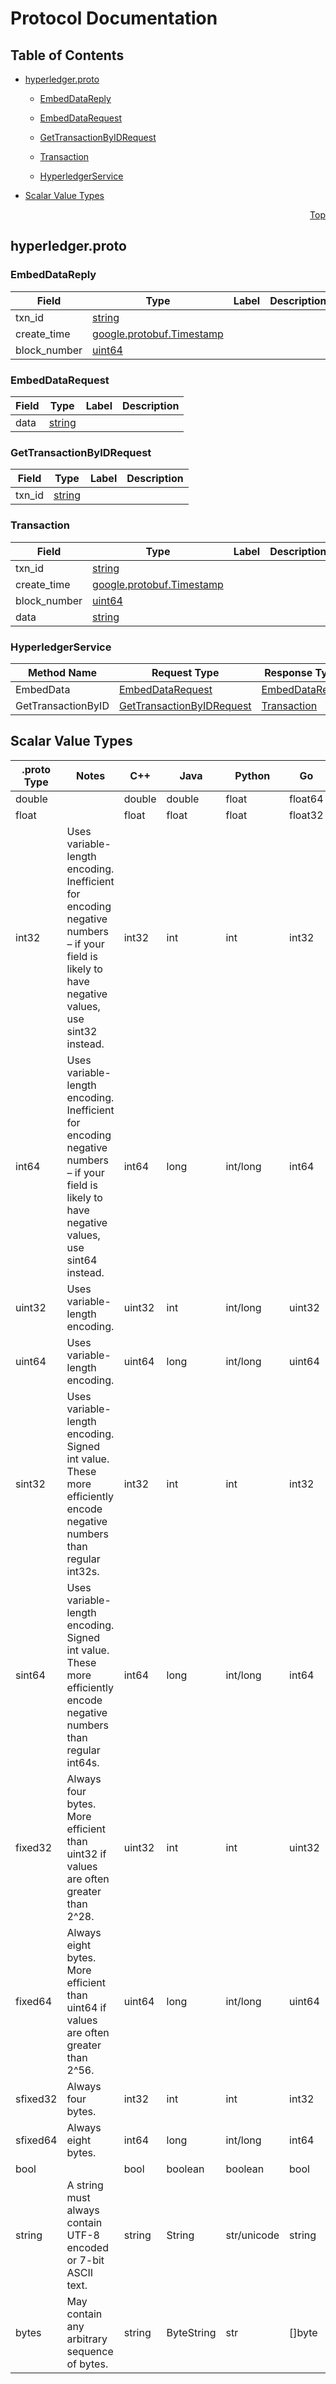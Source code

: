 # Protocol Documentation
<a name="top"></a>

## Table of Contents

- [hyperledger.proto](#hyperledger.proto)
    - [EmbedDataReply](#hyperledger.EmbedDataReply)
    - [EmbedDataRequest](#hyperledger.EmbedDataRequest)
    - [GetTransactionByIDRequest](#hyperledger.GetTransactionByIDRequest)
    - [Transaction](#hyperledger.Transaction)
  
    - [HyperledgerService](#hyperledger.HyperledgerService)
  
- [Scalar Value Types](#scalar-value-types)



<a name="hyperledger.proto"></a>
<p align="right"><a href="#top">Top</a></p>

## hyperledger.proto



<a name="hyperledger.EmbedDataReply"></a>

### EmbedDataReply



| Field | Type | Label | Description |
| ----- | ---- | ----- | ----------- |
| txn_id | [string](#string) |  |  |
| create_time | [google.protobuf.Timestamp](#google.protobuf.Timestamp) |  |  |
| block_number | [uint64](#uint64) |  |  |






<a name="hyperledger.EmbedDataRequest"></a>

### EmbedDataRequest



| Field | Type | Label | Description |
| ----- | ---- | ----- | ----------- |
| data | [string](#string) |  |  |






<a name="hyperledger.GetTransactionByIDRequest"></a>

### GetTransactionByIDRequest



| Field | Type | Label | Description |
| ----- | ---- | ----- | ----------- |
| txn_id | [string](#string) |  |  |






<a name="hyperledger.Transaction"></a>

### Transaction



| Field | Type | Label | Description |
| ----- | ---- | ----- | ----------- |
| txn_id | [string](#string) |  |  |
| create_time | [google.protobuf.Timestamp](#google.protobuf.Timestamp) |  |  |
| block_number | [uint64](#uint64) |  |  |
| data | [string](#string) |  |  |





 

 

 


<a name="hyperledger.HyperledgerService"></a>

### HyperledgerService


| Method Name | Request Type | Response Type | Description |
| ----------- | ------------ | ------------- | ------------|
| EmbedData | [EmbedDataRequest](#hyperledger.EmbedDataRequest) | [EmbedDataReply](#hyperledger.EmbedDataReply) |  |
| GetTransactionByID | [GetTransactionByIDRequest](#hyperledger.GetTransactionByIDRequest) | [Transaction](#hyperledger.Transaction) |  |

 



## Scalar Value Types

| .proto Type | Notes | C++ | Java | Python | Go | C# | PHP | Ruby |
| ----------- | ----- | --- | ---- | ------ | -- | -- | --- | ---- |
| <a name="double" /> double |  | double | double | float | float64 | double | float | Float |
| <a name="float" /> float |  | float | float | float | float32 | float | float | Float |
| <a name="int32" /> int32 | Uses variable-length encoding. Inefficient for encoding negative numbers – if your field is likely to have negative values, use sint32 instead. | int32 | int | int | int32 | int | integer | Bignum or Fixnum (as required) |
| <a name="int64" /> int64 | Uses variable-length encoding. Inefficient for encoding negative numbers – if your field is likely to have negative values, use sint64 instead. | int64 | long | int/long | int64 | long | integer/string | Bignum |
| <a name="uint32" /> uint32 | Uses variable-length encoding. | uint32 | int | int/long | uint32 | uint | integer | Bignum or Fixnum (as required) |
| <a name="uint64" /> uint64 | Uses variable-length encoding. | uint64 | long | int/long | uint64 | ulong | integer/string | Bignum or Fixnum (as required) |
| <a name="sint32" /> sint32 | Uses variable-length encoding. Signed int value. These more efficiently encode negative numbers than regular int32s. | int32 | int | int | int32 | int | integer | Bignum or Fixnum (as required) |
| <a name="sint64" /> sint64 | Uses variable-length encoding. Signed int value. These more efficiently encode negative numbers than regular int64s. | int64 | long | int/long | int64 | long | integer/string | Bignum |
| <a name="fixed32" /> fixed32 | Always four bytes. More efficient than uint32 if values are often greater than 2^28. | uint32 | int | int | uint32 | uint | integer | Bignum or Fixnum (as required) |
| <a name="fixed64" /> fixed64 | Always eight bytes. More efficient than uint64 if values are often greater than 2^56. | uint64 | long | int/long | uint64 | ulong | integer/string | Bignum |
| <a name="sfixed32" /> sfixed32 | Always four bytes. | int32 | int | int | int32 | int | integer | Bignum or Fixnum (as required) |
| <a name="sfixed64" /> sfixed64 | Always eight bytes. | int64 | long | int/long | int64 | long | integer/string | Bignum |
| <a name="bool" /> bool |  | bool | boolean | boolean | bool | bool | boolean | TrueClass/FalseClass |
| <a name="string" /> string | A string must always contain UTF-8 encoded or 7-bit ASCII text. | string | String | str/unicode | string | string | string | String (UTF-8) |
| <a name="bytes" /> bytes | May contain any arbitrary sequence of bytes. | string | ByteString | str | []byte | ByteString | string | String (ASCII-8BIT) |

